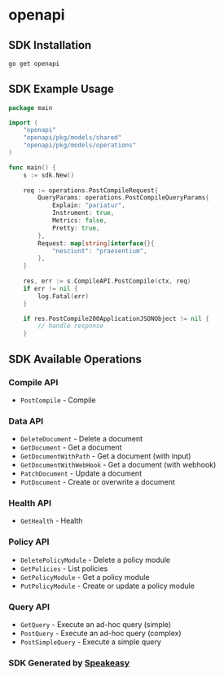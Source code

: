 # openapi

<!-- Start SDK Installation -->
## SDK Installation

```bash
go get openapi
```
<!-- End SDK Installation -->

## SDK Example Usage
<!-- Start SDK Example Usage -->
```go
package main

import (
    "openapi"
    "openapi/pkg/models/shared"
    "openapi/pkg/models/operations"
)

func main() {
    s := sdk.New()
    
    req := operations.PostCompileRequest{
        QueryParams: operations.PostCompileQueryParams{
            Explain: "pariatur",
            Instrument: true,
            Metrics: false,
            Pretty: true,
        },
        Request: map[string]interface{}{
            "nesciunt": "praesentium",
        },
    }
    
    res, err := s.CompileAPI.PostCompile(ctx, req)
    if err != nil {
        log.Fatal(err)
    }

    if res.PostCompile200ApplicationJSONObject != nil {
        // handle response
    }
```
<!-- End SDK Example Usage -->

<!-- Start SDK Available Operations -->
## SDK Available Operations

### Compile API

* `PostCompile` - Compile

### Data API

* `DeleteDocument` - Delete a document
* `GetDocument` - Get a document
* `GetDocumentWithPath` - Get a document (with input)
* `GetDocumentWithWebHook` - Get a document (with webhook)
* `PatchDocument` - Update a document
* `PutDocument` - Create or overwrite a document

### Health API

* `GetHealth` - Health

### Policy API

* `DeletePolicyModule` - Delete a policy module
* `GetPolicies` - List policies
* `GetPolicyModule` - Get a policy module
* `PutPolicyModule` - Create or update a policy module

### Query API

* `GetQuery` - Execute an ad-hoc query (simple)
* `PostQuery` - Execute an ad-hoc query (complex)
* `PostSimpleQuery` - Execute a simple query

<!-- End SDK Available Operations -->

### SDK Generated by [Speakeasy](https://docs.speakeasyapi.dev/docs/using-speakeasy/client-sdks)
